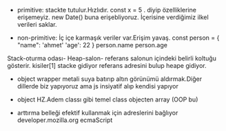 - primitive: stackte tutulur.Hızlıdır. 
const x = 5 . diyip özelliklerine erişemeyiz. new Date() buna erişebliyoruz. İçerisine verdiğimiz ilkel verileri saklar.

- non-primitive: İç içe karmaşık veriler var.Erişim yavaş.
const person = {
    "name": 'ahmet'
    'age': 22
}
person.name
person.age

Stack-oturma odası-     Heap-salon-  referans salonun içindeki belirli koltuğu gösterir.
kisiler[1] stacke gidiyor referans adresini bulup heape gidiyor.

- object wrapper metali suya batırıp altın görünümü aldırmak.Diğer dillerde biz yapıyoruz ama js insiyatif alıp kendisi yapıyor
- object HZ.Adem classı gibi temel class objecten array (OOP bu)

- arttırma belleği efektif kullanmak için adreslerini bağlıyor
developer.mozilla.org   ecmaScript